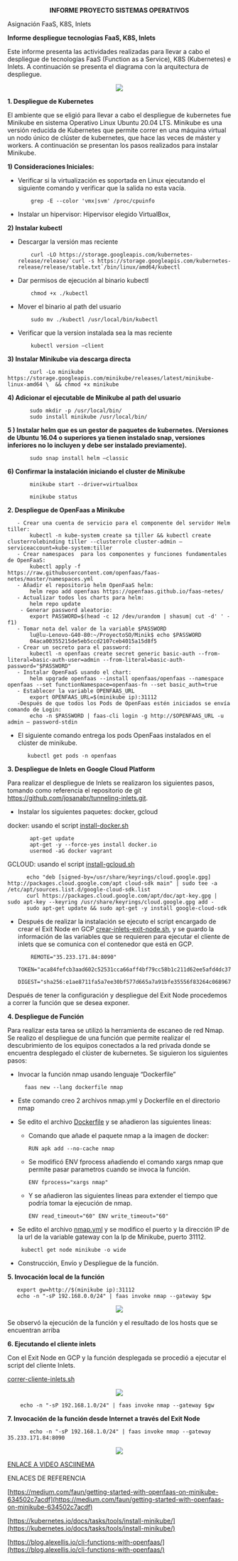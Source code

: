 <p align="center"> <b>INFORME PROYECTO SISTEMAS OPERATIVOS</b></p>


Asignación FaaS, K8S, Inlets

<b>Informe despliegue tecnologías FaaS, K8S, Inlets</b>

Este informe presenta las actividades realizadas para llevar a cabo el despliegue de tecnologías FaaS (Function as a Service), K8S (Kubernetes) e Inlets. A continuación se presenta el diagrama con la arquitectura de despliegue.

<p align="center">
  <img src="https://github.com/hannibalhalo2/proyectoso/blob/master/Imagenes/Diagrama.png">

</p>

 <b> 1. Despliegue de Kubernetes </b>

 El ambiente que se eligió para llevar a cabo el despliegue de kubernetes fue Minikube en sistema Operativo Linux Ubuntu 20.04 LTS. Minikube es una versión reducida de Kubernetes que permite correr en una máquina virtual un nodo único de clúster de kubernetes, que hace las veces de máster y workers. A continuación se presentan los pasos realizados para instalar Minikube.

 <b> 1) Consideraciones Iniciales: </b>

 - Verificar si la virtualización es soportada en Linux ejecutando el siguiente comando y verificar que la salida no esta vacía.

           grep -E --color 'vmx|svm' /proc/cpuinfo

 - Instalar un hipervisor: Hipervisor elegido VirtualBox,

<b> 2) Instalar kubectl </b>

 - Descargar la versión mas reciente

           curl -LO https://storage.googleapis.com/kubernetes-release/release/`curl -s https://storage.googleapis.com/kubernetes-release/release/stable.txt`/bin/linux/amd64/kubectl

 - Dar permisos de ejecución al binario kubectl

           chmod +x ./kubectl

 - Mover el binario al path del usuario

           sudo mv ./kubectl /usr/local/bin/kubectl

 - Verificar que la version instalada sea la mas reciente

           kubectl version –client

<b>3) Instalar Minikube via descarga directa</b>

           curl -Lo minikube https://storage.googleapis.com/minikube/releases/latest/minikube-linux-amd64 \  && chmod +x minikube

<b>4) Adicionar el ejecutable de Minikube al path del usuario</b>

           sudo mkdir -p /usr/local/bin/
           sudo install minikube /usr/local/bin/

<b>5 ) Instalar helm que es un gestor de paquetes de kubernetes. (Versiones de Ubuntu 16.04 o 
superiores ya tienen instalado snap, versiones inferiores no lo incluyen y debe ser instalado previamente). </b>

           sudo snap install helm –classic

<b>6) Confirmar la instalación iniciando el cluster de Minikube </b>

           minikube start --driver=virtualbox

           minikube status


<b>2. Despliegue de OpenFaas a Minikube</b>

       - Crear una cuenta de servicio para el componente del servidor Helm tiller:
           kubectl -n kube-system create sa tiller && kubectl create clusterrolebinding tiller --clusterrole cluster-admin –serviceaccount=kube-system:tiller
       - Crear namespaces  para los componentes y funciones fundamentales de OpenFaaS:
           kubectl apply -f https://raw.githubusercontent.com/openfaas/faas-netes/master/namespaces.yml
       - Añadir el repositorio helm OpenFaaS helm:
           helm repo add openfaas https://openfaas.github.io/faas-netes/
       - Actualizar todos los charts para helm:
           helm repo update
        - Generar password aleatorio:
           export PASSWORD=$(head -c 12 /dev/urandom | shasum| cut -d' ' -f1)
       - Tomar nota del valor de la variable $PASSWORD
           lu@lu-Lenovo-G40-80:~/ProyectoSO/Minik$ echo $PASSWORD
           04aca00355215de5eb5ccd2107ceb4015a15d8f5
       - Crear un secreto para el password:
           kubectl -n openfaas create secret generic basic-auth --from-literal=basic-auth-user=admin --from-literal=basic-auth-password="$PASSWORD"
       - Instalar OpenFaaS usando el chart:
           helm upgrade openfaas --install openfaas/openfaas --namespace openfaas --set functionNamespace=openfaas-fn --set basic_auth=true
       - Establecer la variable OPENFAAS_URL
           export OPENFAAS_URL=$(minikube ip):31112
       -Después de que todos los Pods de OpenFaas estén iniciados se envía comando de Login:
           echo -n $PASSWORD | faas-cli login -g http://$OPENFAAS_URL -u admin — password-stdin

 - El siguiente comando entrega los pods OpenFaas instalados en el clúster de minikube.

          kubectl get pods -n openfaas


<b> 3. Despliegue de Inlets en Google Cloud Platform</b>

Para realizar el despliegue de Inlets se realizaron los siguientes pasos, tomando como referencia el repositorio de git https://github.com/josanabr/tunneling-inlets.git.

 - Instalar los siguientes paquetes: docker, gcloud

  docker: usando el script [install-docker.sh](scripts/install-docker.sh)

           apt-get update
           apt-get -y --force-yes install docker.io
           usermod -aG docker vagrant

  GCLOUD: usando el script [install-gcloud.sh](scripts/install-gcloud.sh)

          echo "deb [signed-by=/usr/share/keyrings/cloud.google.gpg] http://packages.cloud.google.com/apt cloud-sdk main" | sudo tee -a /etc/apt/sources.list.d/google-cloud-sdk.list
          curl https://packages.cloud.google.com/apt/doc/apt-key.gpg | sudo apt-key --keyring /usr/share/keyrings/cloud.google.gpg add -
          sudo apt-get update && sudo apt-get -y install google-cloud-sdk



- Después de realizar la instalación se ejecuto el script encargado de crear el Exit Node en GCP [crear-inlets-exit-node.sh](/scripts/crear-inlets-exit-node.sh), y se guardo la información de las variables que se requieren para ejecutar el cliente de inlets que se comunica con el contenedor que está en GCP.

          REMOTE="35.233.171.84:8090"
          TOKEN="aca84fefcb3aad602c52531cca66aff4bf79cc58b1c211d62ee5afd4dc379ddd"
          DIGEST="sha256:e1ae8711fa5a7ee30bf577d665a7a91bfe35556f83264c06896765d75b84a99


Después de tener la configuración y despliegue del Exit Node procedemos a correr la función que se desea exponer.


  <b> 4. Despliegue de Función</b>

Para realizar esta tarea se utilizó la herramienta de escaneo de red Nmap. Se realizo el despliegue de una función que permite realizar el descubrimiento de los equipos conectados a la red privada donde se encuentra desplegado el clúster de kubernetes. Se siguieron los siguientes pasos:

  - Invocar la función nmap usando lenguaje “Dockerfile”

          faas new --lang dockerfile nmap

  - Este comando creo 2 archivos nmap.yml y Dockerfile en el directorio nmap


  - Se edito el archivo [Dockerfile](scripts/Dockerfile) y se añadieron las siguientes lineas:

    - Comando que añade el paquete nmap a la imagen de docker:

          RUN apk add --no-cache nmap

    - Se modificó ENV fprocess añadiendo el comando xargs nmap que permite pasar parametros cuando se invoca la función.

          ENV fprocess="xargs nmap"

    - Y se añadieron las siguientes lineas para extender el tiempo que podría tomar la ejecución de nmap.

          ENV read_timeout="60" ENV write_timeout="60"


 - Se edito el archivo [nmap.yml](scripts/nmap.yml) y se modifico el puerto y la dirección IP de la url de la variable gateway con la Ip de Minikube, puerto 31112.

        kubectl get node minikube -o wide

  - Construcción, Envío y Despliegue de la función.



   <b> 5. Invocación local de la función</b>

       export gw=http://$(minikube ip):31112
       echo -n "-sP 192.168.0.0/24" | faas invoke nmap --gateway $gw


<p align="center">
  <img src="https://github.com/hannibalhalo2/proyectoso/blob/master/Imagenes/9.png">

</p>

Se observó la ejecución de la función y el resultado de los hosts que se encuentran arriba

  <b> 6. Ejecutando el cliente inlets</b>

 Con el Exit Node en GCP y la función desplegada se procedió a ejecutar el script del cliente Inlets.

  [correr-cliente-inlets.sh](scripts/correr-cliente-inlets.sh)


<p align="center">
  <img src="https://github.com/hannibalhalo2/proyectoso/blob/master/Imagenes/8.png">

</p>

        echo -n "-sP 192.168.1.0/24" | faas invoke nmap --gateway $gw



   <b> 7. Invocación de la función desde Internet a través del Exit Node</b>

           echo -n "-sP 192.168.1.0/24" | faas invoke nmap --gateway 35.233.171.84:8090

<p align="center">
  <img src="https://github.com/hannibalhalo2/proyectoso/blob/master/Imagenes/10.png">
</p>

[ENLACE A VIDEO ASCIINEMA](https://asciinema.org/connect/65a9828a-e49b-4316-ade2-c790c1189ca7)


ENLACES DE REFERENCIA

  [https://medium.com/faun/getting-started-with-openfaas-on-minikube-634502c7acdf](https://medium.com/faun/getting-started-with-openfaas-on-minikube-634502c7acdf)

  [https://kubernetes.io/docs/tasks/tools/install-minikube/](https://kubernetes.io/docs/tasks/tools/install-minikube/)
  
  [https://blog.alexellis.io/cli-functions-with-openfaas/](https://blog.alexellis.io/cli-functions-with-openfaas/)
                                                                                                                                  	   
